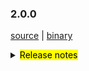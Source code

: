 ### 2.0.0

 [source](https://github.com/seata/seata/archive/v2.0.0.zip) |
 [binary](https://github.com/seata/seata/releases/download/v2.0.0/seata-server-2.0.0.zip) 

<details>
  <summary><mark>Release notes</mark></summary>

### Seata 2.0.0

Seata 2.0.0 发布。

Seata 是一款开源的分布式事务解决方案，提供高性能和简单易用的分布式事务服务。

此版本更新如下：

### feature：
  - [[#5165](https://github.com/seata/seata/pull/5165)] TCC结构拆分，支持API方式接入。增加集成层模块（seata-integration-tx-api），对事务流程定义以及代理部分增强。

### bugfix：
  - [[#1234](https://github.com/seata/seata/pull/1234)] 样例，后续请删除

### optimize：
  - [[#4858](https://github.com/seata/seata/pull/4858)] 重构优化 SessionManager 用法
  - [[#4881](https://github.com/seata/seata/pull/4881)] 重新划分 SessionManager和SessionLifecycleListener 用法
  - [[#5273](https://github.com/seata/seata/pull/5273)] 优化`protobuf-maven-plugin`插件的编译配置，解决高版本的命令行过长问题
  - [[#5278](https://github.com/seata/seata/pull/5278)] 清理sessionmanager多例模式遗留代码

### test：
  - [[#1234](https://github.com/seata/seata/pull/1234)] 样例，后续请删除


### Contributors:

非常感谢以下 contributors 的代码贡献。若有无意遗漏，请报告。

  - [slievrly](https://github.com/slievrly)
  - [Bughue](https://github.com/Bughue)
  - [GoodBoyCoder](https://github.com/GoodBoyCoder)

同时，我们收到了社区反馈的很多有价值的issue和建议，非常感谢大家。


#### Link

  - **Seata:** https://github.com/seata/seata  
  - **Seata-Samples:** https://github.com/seata/seata-samples   
  - **Release:** https://github.com/seata/seata/releases
  - **WebSite:** https://seata.io

</details>
